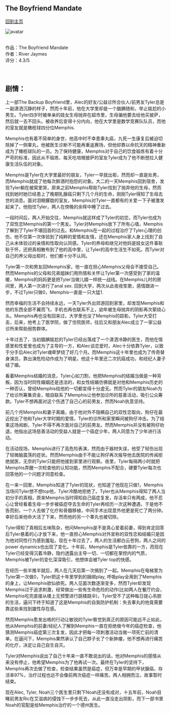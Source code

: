 ## The Boyfriend Mandate
[回到主页](https://boheme130.github.io/Fiction.git.io/)

![avatar](https://i.loli.net/2021/09/19/Vg5dbJYNwvatWrE.jpg)
<br>
<br>

作品：The Boyfriend Mandate <br>
作者：River Jaymes <br>
评分：4.3/5 <br>
<br>
<br>

## 剧情：
上一部The Backup Boyfriend里，Alec的好友/公益诊所合伙人/前男友Tyler总是一副潇洒沉静的样子，然而十年前，他在大学里却是一个腼腆随和，举止尴尬的小男生。Tyler四岁时被单亲的妓女生母抛弃在超市里，生母骗他要去给他买披萨，然后就一去不回头。被收养后变得十分内向，他在大学里是数学竞赛队队员，而他的室友就是橄榄球四分位Memphis. 

Memphis也有着不简单的身世，他高中时不幸患睾丸癌，九死一生康复后被迫切除掉了一侧睾丸，他被医生诊断不可能再重返赛场，但他却靠以命抗天的精神重新成为了橄榄球队的一员。为了保持健康，Memphis对于自己的饮食锻炼有着十分严苛的标准，因此从不锻炼、每天吃培根披萨的室友Tyler成为了他不断想拉入健康生活队伍的对象。

Memphis是Tyler在大学里最好的朋友，Tyler一早就出柜，然而却一直是处男，而Memphis就成了他每次醉酒时抱怨的对象。大二的一天Memphis回到宿舍，发现Tyler躺在被窝里哭，原来之前Memphis帮助Tyler找到了抛弃他的生母，然而找到她时她已经患上了晚期乳腺癌只剩下几个月的生命，刚刚Tyler得知了生母去世的消息。面对泪眼朦胧的室友，Memphis对Tyler一直都有的关爱一下子被激发起来了。他抱住Tyler，两人在傍晚的余晖中睡了过去。

一段时间后，两人开始交往，Memphis就这样成了Tyler的初恋，而Tyler也成为了双性恋Memphis的第一个男友。Tyler对Memphis放下了所有心墙，Memphis了解到了Tyler不堪回首的过去。和Memphis在一起的过程治疗了Tyler心理的创伤，他不仅第一次体验到了纯粹的爱情和友情，还在Memphis家人身上找到了自己从未体验过的亲情和性取向认同感。Tyler的养母和继兄对他妈是妓女这件事耿耿于怀，还把真相散布到了他的高中里，让Tyler的高中生活生不如死。而Tyler对自己的养父母出柜时，他们都十分不认同。

Tyler第一次和男友回Memphis家，他一直在担心Memphis父母会不接受自己。然而Memphis的父母和兄弟姐妹们用热情和关怀让Tyler第一次感受到了家的温暖，Memphis的妈妈更是把Tyler当做儿婿一样统一战线。在Memphis儿时的房间里，两人第一次进行了anal sex. 回到大学，两次从此夜夜笙歌，感情跟进一步，不过Tyler只做0，Memphis一直是一只大猛1. 

然而幸福的生活不会持续永远，一天Tyler外出郊游回到家里，却发现Memphis和他的东西全部不翼而飞，手机也再也联系不上，幼年被生母抛弃的阴影再次萦绕心头。Memphis再也没有回来过，大学里也没了Memphis的踪影。Tyler大受打击，后来，他考上了医学院，做了住院医师，往后又和朋友Alec成立了一家公益诊所来帮助弱势群体。

十年过去了，当初腼腆尴尬的Tyler已经出落成了一个潇洒冷静的医生，而他在情感里和性爱里也成为了主导的一方，和Alec谈恋爱时，Alec十分依靠Tyler，以致于分手后Alec对Tyler魂牵梦绕了好几个月。而Memphis这十年里也成为了传奇替身演员，靠出演危险动作成为了明星。他这十年里还二次抗癌成功，和经纪人妻子结了婚。

看着Memphis结婚的消息，Tyler心如刀割，他把Memphis的结婚当做是一种背叛，因为当时同性婚姻还是违法的，和女性结婚仿佛就是对他和Memphis历史的一种否认，曾经Memphis给他的一切都变得十分虚无。然而Tyler的朋友Noah为了给诊所筹集资金，暗自联系了Memphis让他参加诊所的慈善活动，吸引公众筹款。Tyler不想再面对这个伤透了自己心的前男友，然而Noah执意坚持。

前几个月Memphis和妻子离婚，由于他对外不隐瞒自己的双性恋取向，狗仔在最近挖出了他和Tyler大学时期的爱情，Tyler的诊所和家里瞬间被狗仔冲击。为了结束这场闹剧，Tyler不得不再次面对自己的前男友。然而Memphis并没有被狗仔劝退，他指出这场慈善活动的受益人就是一个癌症少年，两人同意为了少年进行活动。

在活动现场，Memphis进行了高危险表演，然而由于器材失误，他受了轻伤出现了轻微脑震荡的症状。然而Memphis由于不能让狗仔再次报导他去医院的传闻拒绝就医，无奈的Tyler只能把他接到家里进行观察。夜里，Tyler每隔两小时就把Memphis弄醒一次检查他的认知功能，然而Memphis不配合，硬要Tyler每次也回答他的一个问题才同意检查。

在一来一回里，Memphis知道了Tyler的现状，也知道了他现在只做1，Memphis当场问Tyler想不想top他，Tyler冷酷地拒绝了。Tyler也从Memphis得知了两人当初分手的真相，原来Memphis当时得知自己癌症复发，存活率只有两成，他不忍心让曾经看着生母一步步被癌症夺去生命的Tyler再经历一次这种遭遇，于是他不告而别，一个人去做了化疗和骨髓移植，中间手术出现意外他更是死亡了两分钟。幸好后来他命大活了下来，然而他的另一个睾丸也被切除。

Tyler得知了真相后五味陈杂，他问Memphis是不是真心爱着前妻，得到肯定回答后Tyler悬着的心才放下来，他一直担心Memphis对外宣称的双性恋和结婚只是因为他对同性行为感到羞耻。现在十年过去了，两人的生活都白云苍狗，两人之间的power dynamics也出现了变化。十年前，Memphis是Tyler依靠的一方，而现在Tyler已经变得沉着冷静，隐约透露出主导一切、一切都在掌控内的气质，Memphis被Tyler的变化深深吸引，他想体会被Tyler top的快感。

在经历一些半推半就后，两人在几天后第一次搞到了一起。Memphis在电梯里为Tyler第一次做0，Tyler把这十年里学到的捆绑play, 呼吸play全用到了Memphis的身上，让Memphis欲仙欲死。两人见面次数逐渐变多，然而Tyler却发现Memphis过于追求刺激，经常做出一些有生命危险的动作(比如两人在餐厅约会，Memphis吃完直接从楼上无预警进行跳楼跳伞)，Tyler受不了这种每日提心吊胆的生活，逼问下终于知道了这是Memphis的自我防护机制：失去睾丸的他竟需要靠这些来找到雄性存在感。

然而Memphis愈发出格的行动让敏锐的Tyler察觉到真正的原因可能远不止如此，他从Memphis的前妻/经纪人了解到Memphis一直在拒绝做今年的癌症检查，他猜测Memphis癌症第三次复发，因此才把每一项刺激活动当做一项死亡前的清单。在逼问下，Memphis果然承认了自己脖子长了个新肿瘤，他不想再进行痛苦的化疗，决定让自己自生自灭。

Tyler对Memphis说出了自己十年来一直不敢说出的话，他对Memphis的感情从来没有停止，他希望Memphis为了他再试一次。最终在Tyler的坚持下，Memphis再次去做了检查，检查结果虽然是癌症，但万幸是早期的甲状腺癌，存活率97%，治疗过程也远不会像前两次癌症一样痛苦。两人相拥而泣，故事暂时结束。

现在Alec, Tyler, Noah三个医生里只剩下Noah还没有成对，十五年前，Noah目睹前男友Ric在艾滋病的侵蚀下一步步死去，从此一直没走出阴影，而下一部书里Noah的官配是给Memphis治疗的一个德州医生。
